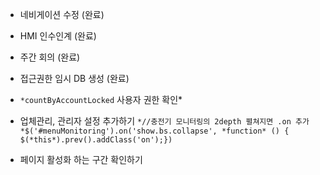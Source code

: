 - 네비게이션 수정 (완료)
- HMI 인수인계 (완료)
- 주간 회의 (완료)
- 접근권한 임시 DB 생성 (완료)
- `*countByAccountLocked` 사용자 권한 확인*
- 업체관리, 관리자 설정 추가하기
`*//충전기 모니터링의 2depth 펼쳐지면 .on 추가*$('#menuMonitoring').on('show.bs.collapse', *function* () { $(*this*).prev().addClass('on');})`

- 페이지 활성화 하는 구간 확인하기